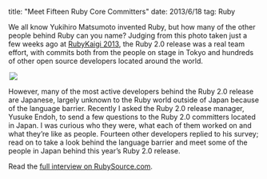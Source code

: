 title: "Meet Fifteen Ruby Core Committers"
date: 2013/6/18
tag: Ruby

We all know Yukihiro Matsumoto invented Ruby, but how many of the other people
behind Ruby can you name? Judging from this photo taken just a few weeks ago at
[RubyKaigi 2013](http://rubykaigi.org/2013), the Ruby 2.0 release was a real
team effort, with commits both from the people on stage in Tokyo and hundreds
of other open source developers located around the world.

<div style="margin-left: auto; margin-right: auto; width:500px">
  <img src="https://patshaughnessy.net/assets/2013/6/18/ruby-kaigi-stage2.jpeg">
</div>

However, many of the most active developers behind the Ruby 2.0 release are
Japanese, largely unknown to the Ruby world outside of Japan because of the
language barrier. Recently I asked the Ruby 2.0 release manager, Yusuke Endoh,
to send a few questions to the Ruby 2.0 committers located in Japan. I was
curious who they were, what each of them worked on and what they’re like as
people. Fourteen other developers replied to his survey; read on to take a look
behind the language barrier and meet some of the people in Japan behind this
year’s Ruby 2.0 release.

Read the [full interview on RubySource.com](http://rubysource.com/meet-fifteen-ruby-core-committers/).
